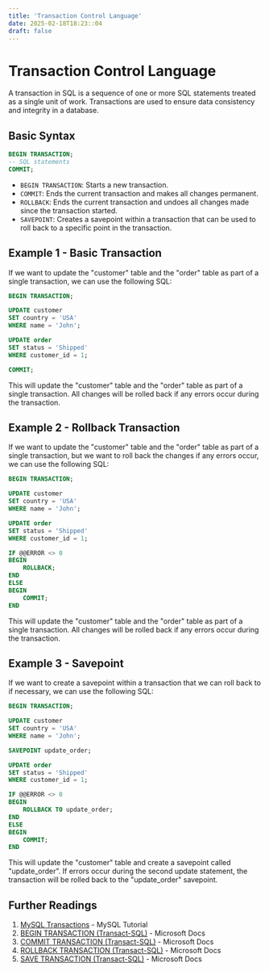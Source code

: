 ```yaml
---
title: 'Transaction Control Language'
date: 2025-02-18T18:23::04
draft: false
---
```


# Transaction Control Language

A transaction in SQL is a sequence of one or more SQL statements treated as a single unit of work. Transactions are used to ensure data consistency and integrity in a database.

## Basic Syntax

```sql
BEGIN TRANSACTION;
-- SQL statements
COMMIT;
```

- `BEGIN TRANSACTION`: Starts a new transaction.
- `COMMIT`: Ends the current transaction and makes all changes permanent.
- `ROLLBACK`: Ends the current transaction and undoes all changes made since the transaction started.
- `SAVEPOINT`: Creates a savepoint within a transaction that can be used to roll back to a specific point in the transaction.

## Example 1 - Basic Transaction

If we want to update the "customer" table and the "order" table as part of a single transaction, we can use the following SQL:

```sql
BEGIN TRANSACTION;

UPDATE customer
SET country = 'USA'
WHERE name = 'John';

UPDATE order
SET status = 'Shipped'
WHERE customer_id = 1;

COMMIT;
```

This will update the "customer" table and the "order" table as part of a single transaction. All changes will be rolled back if any errors occur during the transaction.

## Example 2 - Rollback Transaction

If we want to update the "customer" table and the "order" table as part of a single transaction, but we want to roll back the changes if any errors occur, we can use the following SQL:

```sql
BEGIN TRANSACTION;

UPDATE customer
SET country = 'USA'
WHERE name = 'John';

UPDATE order
SET status = 'Shipped'
WHERE customer_id = 1;

IF @@ERROR <> 0
BEGIN
    ROLLBACK;
END
ELSE
BEGIN
    COMMIT;
END
```

This will update the "customer" table and the "order" table as part of a single transaction. All changes will be rolled back if any errors occur during the transaction.

## Example 3 - Savepoint

If we want to create a savepoint within a transaction that we can roll back to if necessary, we can use the following SQL:

```sql
BEGIN TRANSACTION;

UPDATE customer
SET country = 'USA'
WHERE name = 'John';

SAVEPOINT update_order;

UPDATE order
SET status = 'Shipped'
WHERE customer_id = 1;

IF @@ERROR <> 0
BEGIN
    ROLLBACK TO update_order;
END
ELSE
BEGIN
    COMMIT;
END
```

This will update the "customer" table and create a savepoint called "update_order". If errors occur during the second update statement, the transaction will be rolled back to the "update_order" savepoint.

## Further Readings

1. [MySQL Transactions](https://www.mysqltutorial.org/mysql-transaction.aspx) - MySQL Tutorial
2. [BEGIN TRANSACTION (Transact-SQL)](https://docs.microsoft.com/en-us/sql/t-sql/language-elements/begin-transaction-transact-sql?view=sql-server-ver15) - Microsoft Docs
3. [COMMIT TRANSACTION (Transact-SQL)](https://docs.microsoft.com/en-us/sql/t-sql/language-elements/commit-transaction-transact-sql?view=sql-server-ver15) - Microsoft Docs
4. [ROLLBACK TRANSACTION (Transact-SQL)](https://docs.microsoft.com/en-us/sql/t-sql/language-elements/rollback-transaction-transact-sql?view=sql-server-ver15) - Microsoft Docs
5. [SAVE TRANSACTION (Transact-SQL)](https://docs.microsoft.com/en-us/sql/t-sql/language-elements/save-transaction-transact-sql?view=sql-server-ver15) - Microsoft Docs

